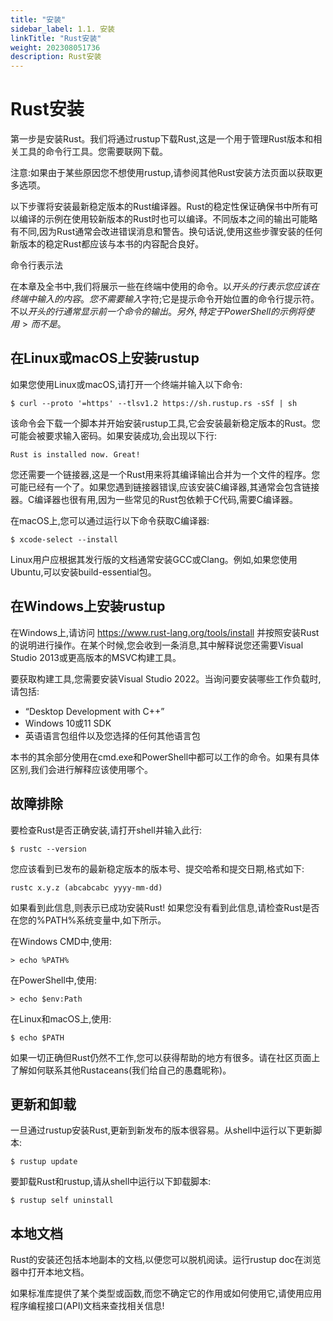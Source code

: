 ```yaml
---
title: "安装"
sidebar_label: 1.1. 安装
linkTitle: "Rust安装"
weight: 202308051736
description: Rust安装
---
```




# Rust安装

第一步是安装Rust。我们将通过rustup下载Rust,这是一个用于管理Rust版本和相关工具的命令行工具。您需要联网下载。

注意:如果由于某些原因您不想使用rustup,请参阅其他Rust安装方法页面以获取更多选项。

以下步骤将安装最新稳定版本的Rust编译器。Rust的稳定性保证确保书中所有可以编译的示例在使用较新版本的Rust时也可以编译。不同版本之间的输出可能略有不同,因为Rust通常会改进错误消息和警告。换句话说,使用这些步骤安装的任何新版本的稳定Rust都应该与本书的内容配合良好。

命令行表示法

在本章及全书中,我们将展示一些在终端中使用的命令。以$开头的行表示您应该在终端中输入的内容。您不需要输入$字符;它是提示命令开始位置的命令行提示符。不以$开头的行通常显示前一个命令的输出。另外,特定于PowerShell的示例将使用>而不是$。

## 在Linux或macOS上安装rustup

如果您使用Linux或macOS,请打开一个终端并输入以下命令:

```
$ curl --proto '=https' --tlsv1.2 https://sh.rustup.rs -sSf | sh
```

该命令会下载一个脚本并开始安装rustup工具,它会安装最新稳定版本的Rust。您可能会被要求输入密码。如果安装成功,会出现以下行:

```
Rust is installed now. Great!
```

您还需要一个链接器,这是一个Rust用来将其编译输出合并为一个文件的程序。您可能已经有一个了。如果您遇到链接器错误,应该安装C编译器,其通常会包含链接器。C编译器也很有用,因为一些常见的Rust包依赖于C代码,需要C编译器。

在macOS上,您可以通过运行以下命令获取C编译器:

```
$ xcode-select --install
```

Linux用户应根据其发行版的文档通常安装GCC或Clang。例如,如果您使用Ubuntu,可以安装build-essential包。

## 在Windows上安装rustup

在Windows上,请访问 https://www.rust-lang.org/tools/install 并按照安装Rust的说明进行操作。在某个时候,您会收到一条消息,其中解释说您还需要Visual Studio 2013或更高版本的MSVC构建工具。

要获取构建工具,您需要安装Visual Studio 2022。当询问要安装哪些工作负载时,请包括:

- “Desktop Development with C++”
- Windows 10或11 SDK
- 英语语言包组件以及您选择的任何其他语言包

本书的其余部分使用在cmd.exe和PowerShell中都可以工作的命令。如果有具体区别,我们会进行解释应该使用哪个。

## 故障排除

要检查Rust是否正确安装,请打开shell并输入此行:

```
$ rustc --version
```

您应该看到已发布的最新稳定版本的版本号、提交哈希和提交日期,格式如下:

```
rustc x.y.z (abcabcabc yyyy-mm-dd)
```

如果看到此信息,则表示已成功安装Rust! 如果您没有看到此信息,请检查Rust是否在您的%PATH%系统变量中,如下所示。

在Windows CMD中,使用:

```
> echo %PATH%
```

在PowerShell中,使用:

```
> echo $env:Path
```

在Linux和macOS上,使用:

```
$ echo $PATH
```

如果一切正确但Rust仍然不工作,您可以获得帮助的地方有很多。请在社区页面上了解如何联系其他Rustaceans(我们给自己的愚蠢昵称)。

## 更新和卸载

一旦通过rustup安装Rust,更新到新发布的版本很容易。从shell中运行以下更新脚本:

```
$ rustup update
```

要卸载Rust和rustup,请从shell中运行以下卸载脚本:

```
$ rustup self uninstall
```

## 本地文档

Rust的安装还包括本地副本的文档,以便您可以脱机阅读。运行rustup doc在浏览器中打开本地文档。

如果标准库提供了某个类型或函数,而您不确定它的作用或如何使用它,请使用应用程序编程接口(API)文档来查找相关信息!